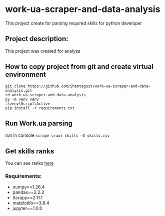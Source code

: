 # work-ua-scraper-and-data-analysis
This project create for parsing required skills for python developer

## Project description:
This project was created for analyze 


## How to copy project from git and create virtual environment

```
git clone https://github.com/Shantagust/work-ua-scraper-and-data-analysis.git
cd work-ua-scraper-and-data-analysis
py -m venv venv
.\venv\Script\Active
pip install -r requirements.txt
```

## Run Work.ua parsing
run in console `scrape crawl skills -O skills.csv`

## Get skills ranks
You can see ranks [here](data_analyze/analyze_staticstics.ipynb)

### Requirements: 
- numpy==1.26.4
- pandas==2.2.2
- Scrapy==2.11.1
- matplotlib==3.8.4
- jupyter==1.0.0